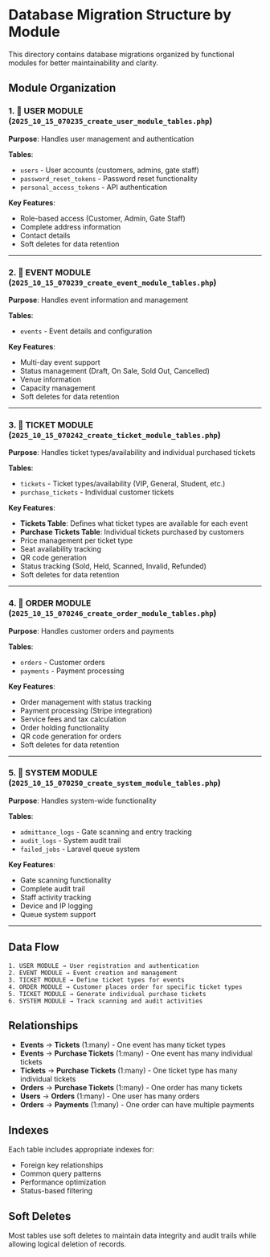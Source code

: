 # Database Migration Structure by Module

This directory contains database migrations organized by functional modules for better maintainability and clarity.

## Module Organization

### 1. 👥 USER MODULE (`2025_10_15_070235_create_user_module_tables.php`)
**Purpose**: Handles user management and authentication

**Tables**:
- `users` - User accounts (customers, admins, gate staff)
- `password_reset_tokens` - Password reset functionality
- `personal_access_tokens` - API authentication

**Key Features**:
- Role-based access (Customer, Admin, Gate Staff)
- Complete address information
- Contact details
- Soft deletes for data retention

---

### 2. 🎪 EVENT MODULE (`2025_10_15_070239_create_event_module_tables.php`)
**Purpose**: Handles event information and management

**Tables**:
- `events` - Event details and configuration

**Key Features**:
- Multi-day event support
- Status management (Draft, On Sale, Sold Out, Cancelled)
- Venue information
- Capacity management
- Soft deletes for data retention

---

### 3. 🎫 TICKET MODULE (`2025_10_15_070242_create_ticket_module_tables.php`)
**Purpose**: Handles ticket types/availability and individual purchased tickets

**Tables**:
- `tickets` - Ticket types/availability (VIP, General, Student, etc.)
- `purchase_tickets` - Individual customer tickets

**Key Features**:
- **Tickets Table**: Defines what ticket types are available for each event
- **Purchase Tickets Table**: Individual tickets purchased by customers
- Price management per ticket type
- Seat availability tracking
- QR code generation
- Status tracking (Sold, Held, Scanned, Invalid, Refunded)
- Soft deletes for data retention

---

### 4. 🛒 ORDER MODULE (`2025_10_15_070246_create_order_module_tables.php`)
**Purpose**: Handles customer orders and payments

**Tables**:
- `orders` - Customer orders
- `payments` - Payment processing

**Key Features**:
- Order management with status tracking
- Payment processing (Stripe integration)
- Service fees and tax calculation
- Order holding functionality
- QR code generation for orders
- Soft deletes for data retention

---

### 5. 🔧 SYSTEM MODULE (`2025_10_15_070250_create_system_module_tables.php`)
**Purpose**: Handles system-wide functionality

**Tables**:
- `admittance_logs` - Gate scanning and entry tracking
- `audit_logs` - System audit trail
- `failed_jobs` - Laravel queue system

**Key Features**:
- Gate scanning functionality
- Complete audit trail
- Staff activity tracking
- Device and IP logging
- Queue system support

---

## Data Flow

```
1. USER MODULE → User registration and authentication
2. EVENT MODULE → Event creation and management
3. TICKET MODULE → Define ticket types for events
4. ORDER MODULE → Customer places order for specific ticket types
5. TICKET MODULE → Generate individual purchase tickets
6. SYSTEM MODULE → Track scanning and audit activities
```

## Relationships

- **Events** → **Tickets** (1:many) - One event has many ticket types
- **Events** → **Purchase Tickets** (1:many) - One event has many individual tickets
- **Tickets** → **Purchase Tickets** (1:many) - One ticket type has many individual tickets
- **Orders** → **Purchase Tickets** (1:many) - One order has many tickets
- **Users** → **Orders** (1:many) - One user has many orders
- **Orders** → **Payments** (1:many) - One order can have multiple payments

## Indexes

Each table includes appropriate indexes for:
- Foreign key relationships
- Common query patterns
- Performance optimization
- Status-based filtering

## Soft Deletes

Most tables use soft deletes to maintain data integrity and audit trails while allowing logical deletion of records.
